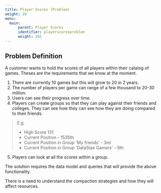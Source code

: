 ```yaml
---
title: Player Scores (Problem)
weight: 20
menu:
  main:
      parent: Player Scores
      identifier: playerscoresproblem
      weight: 201
---
```


## Problem Definition

A customer wants to hold the scores of all players within their catalog of games. Theses are the requirements that we know at the moment.

1. There are currently 10 games but this will grow to 20 in 2 years. 
2. The number of players per game can range of a few thousand to 20-30 million.
3. Users can see their progress over time.
4. Players can create groups so that they can play against their friends and colleges. They can see how they can see how they are doing compared to their friends.

>E.g. 
>- High Score 131
>- Current Position - 1535th  
>- Current Position in Group 'My friends' - 3rd 
>- Current Position in Group 'DataStax Gamers' - 6th 
5. Players can look at all the scores within a group. 

The solution requires the data model and queries that will provide the above functionality.

There is a need to understand the compaction strategies and how they will affect resources. 
